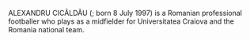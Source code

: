 ALEXANDRU CICÂLDĂU (; born 8 July 1997) is a Romanian professional footballer who plays as a midfielder for Universitatea Craiova and the Romania national team.
